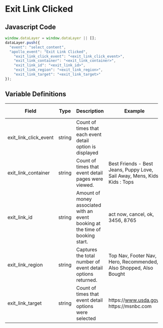 # Exit Link Clicked

### 

## Javascript Code
```js
window.dataLayer = window.dataLayer || [];
dataLayer.push({
  "event": "select_content",
  "apollo_event": "Exit Link Clicked",
    "exit_link_click_event": "<exit_link_click_event>",
    "exit_link_container": "<exit_link_container>",
    "exit_link_id": "<exit_link_id>",
    "exit_link_region": "<exit_link_region>",
    "exit_link_target": "<exit_link_target>"
});
```

## Variable Definitions

|Field|Type|Description|Example|Pattern|Min Length|Max Length|Minimum|Maximum|Multiple Of|
| --- | --- | --- | --- | --- | --- | --- | --- | --- | --- |
|exit_link_click_event|string|Count of times that each event detail option is displayed||||||||
|exit_link_container|string|Count of times that event detail pages were viewed.|Best Friends - Best Jeans, Puppy Love, Sail Away, Mens, Kids, Kids : Tops|||||||
|exit_link_id|string|Amount of money associated with an event booking at the time of booking start.|act now, cancel, ok, 3456, 8765|||||||
|exit_link_region|string|Captures the total number of event detail options returned.|Top Nav, Footer Nav, Hero, Recommended, Also Shopped, Also Bought|||||||
|exit_link_target|string|Count of times that event detail options were selected|https:\/\/www.usda.gov. https:\/\/msnbc.com|||||||




